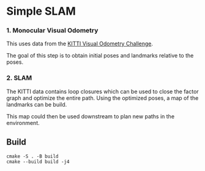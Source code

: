 # Simple SLAM

### 1. Monocular Visual Odometry

This uses data from the [KITTI Visual Odometry Challenge](https://www.cvlibs.net/datasets/kitti/eval_odometry.php).

The goal of this step is to obtain initial poses and landmarks relative to the poses.

### 2. SLAM

The KITTI data contains loop closures which can be used to close the factor graph and optimize the entire path. Using the optimized poses, a map of the landmarks can be build.

This map could then be used downstream to plan new paths in the environment.

## Build

```
cmake -S . -B build
cmake --build build -j4
```